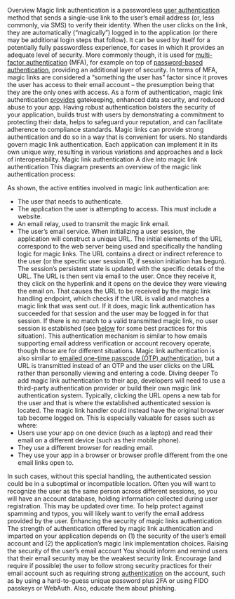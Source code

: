 Overview
Magic link authentication is a passwordless [user authentication](/securebydesign/authn-intro/#value-of-authn) method that sends a single-use link to the user’s email address (or, less commonly, via SMS) to verify their identity. When the user clicks on the link, they are automatically (“magically”) logged in to the application (or there may be additional login steps that follow).
It can be used by itself for a potentially fully passwordless experience, for cases in which it provides an adequate level of security. More commonly though, it is used for [multi-factor authentication](/securebydesign/authn-intro/#mfa-and-2fa) (MFA), for example on top of [password-based authentication](/securebydesign/authn-using-passwords/), providing an additional layer of security. In terms of MFA, magic links are considered a “something the user has” factor since it proves the user has access to their email account – the presumption being that they are the only ones with access.
As a form of authentication, magic link authentication [provides](/securebydesign/authn-intro/#value-of-authn) gatekeeping, enhanced data security, and reduced abuse to your app. Having robust authentication bolsters the security of your application, builds trust with users by demonstrating a commitment to protecting their data, helps to safeguard your reputation, and can facilitate adherence to compliance standards. Magic links can provide strong authentication and do so in a way that is convenient for users. No standards govern magic link authentication. Each application can implement it in its own unique way, resulting in various variations and approaches and a lack of interoperability.
Magic link authentication
A dive into magic link authentication
This diagram presents an overview of the magic link authentication process:

As shown, the active entities involved in magic link authentication are:

- The user that needs to authenticate.
- The application the user is attempting to access. This must include a website.
- An email relay, used to transmit the magic link email.
- The user’s email service.
  When initializing a user session, the application will construct a unique URL. The initial elements of the URL correspond to the web server being used and specifically the handling logic for magic links. The URL contains a direct or indirect reference to the user (or the specific user session ID, if session initiation has begun). The session’s persistent state is updated with the specific details of the URL.
  The URL is then sent via email to the user. Once they receive it, they click on the hyperlink and it opens on the device they were viewing the email on. That causes the URL to be received by the magic link handling endpoint, which checks if the URL is valid and matches a magic link that was sent out. If it does, magic link authentication has succeeded for that session and the user may be logged in for that session. If there is no match to a valid transmitted magic link, no user session is established (see [below](#higher-security-implementation) for some best practices for this situation).
  This authentication mechanism is similar to how emails supporting email address verification or account recovery operate, though those are for different situations. Magic link authentication is also similar to [emailed one-time passcode (OTP) authentication](/securebydesign/authn-using-trx-otp/), but a URL is transmitted instead of an OTP and the user clicks on the URL rather than personally viewing and entering a code.
  Diving deeper
  To add magic link authentication to their app, developers will need to use a third-party authentication provider or build their own magic link authentication system.
  Typically, clicking the URL opens a new tab for the user and that is where the established authenticated session is located. The magic link handler could instead have the original browser tab become logged on. This is especially valuable for cases such as where:
- Users use your app on one device (such as a laptop) and read their email on a different device (such as their mobile phone).
- They use a different browser for reading email.
- They use your app in a browser or browser profile different from the one email links open to.

In such cases, without this special handling, the authenticated session could be in a suboptimal or incompatible location.
Often you will want to recognize the user as the same person across different sessions, so you will have an account database, holding information collected during user registration. This may be updated over time. To help protect against spamming and typos, you will likely want to verify the email address provided by the user.
Enhancing the security of magic links authentication
The strength of authentication offered by magic link authentication and imparted on your application depends on (1) the security of the user’s email account and (2) the application’s magic link implementation choices.
Raising the security of the user’s email account
You should inform and remind users that their email security may be the weakest security link. Encourage (and require if possible) the user to follow strong security practices for their email account such as requiring strong [authentication](/securebydesign/authn-intro/) on the account, such as by using a hard-to-guess unique password plus 2FA or using FIDO passkeys or WebAuth. Also, educate them about phishing.
